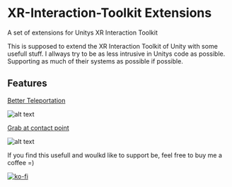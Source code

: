 # XR-Interaction-Toolkit Extensions
A set of extensions for Unitys XR Interaction Toolkit

This is supposed to extend the XR Interaction Toolkit of Unity with some usefull stuff.
I allways try to be as less intrusive in Unitys code as possible. Supporting as much of their systems as possible if possible.

## Features

[Better Teleportation](https://github.com/JanLoehr/XR-Interaction-Toolkit_Extensions/tree/master/Runtime/Teleportation)

![alt text](http://www.jan-loehr.de/wp-content/uploads/2020/03/Rhn6iorft2.gif "Directed Teleporting")


[Grab at contact point](https://github.com/JanLoehr/XR-Interaction-Toolkit_Extensions/blob/master/Runtime/Interaction/XRGrabPointInteractable.cs)

![alt text](http://www.jan-loehr.de/wp-content/uploads/2020/03/AttachAtContactPoint.gif "Grab at contact point")


If you find this usefull and woulkd like to support be, feel free to buy me a coffee =)

[![ko-fi](https://www.ko-fi.com/img/githubbutton_sm.svg)](https://ko-fi.com/R5R31JY3V)
